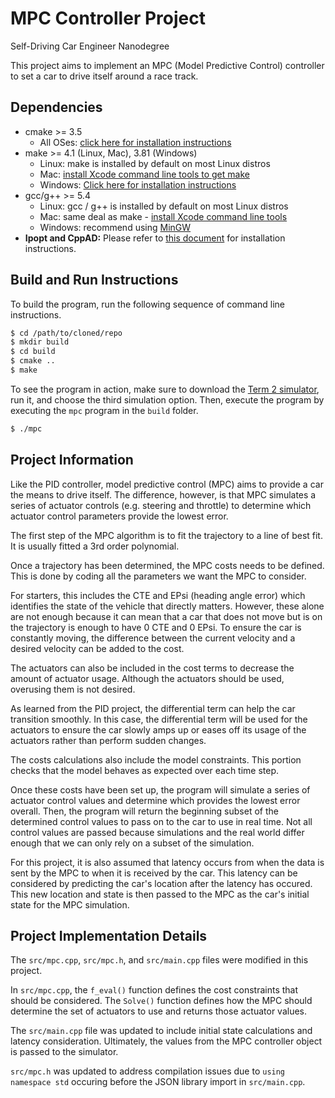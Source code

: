 # MPC Controller Project
Self-Driving Car Engineer Nanodegree

This project aims to implement an MPC (Model Predictive Control) controller to set a car to drive itself around a race track.

## Dependencies
* cmake >= 3.5
  * All OSes: [click here for installation instructions](https://cmake.org/install/)
* make >= 4.1 (Linux, Mac), 3.81 (Windows)
  * Linux: make is installed by default on most Linux distros
  * Mac: [install Xcode command line tools to get make](https://developer.apple.com/xcode/features/)
  * Windows: [Click here for installation instructions](http://gnuwin32.sourceforge.net/packages/make.htm)
* gcc/g++ >= 5.4
  * Linux: gcc / g++ is installed by default on most Linux distros
  * Mac: same deal as make - [install Xcode command line tools](https://developer.apple.com/xcode/features/)
  * Windows: recommend using [MinGW](http://www.mingw.org/)
* **Ipopt and CppAD:** Please refer to [this document](https://github.com/udacity/CarND-MPC-Project/blob/master/install_Ipopt_CppAD.md) for installation instructions.

## Build and Run Instructions
To build the program, run the following sequence of command line instructions.

```bash
$ cd /path/to/cloned/repo
$ mkdir build
$ cd build
$ cmake ..
$ make
```

To see the program in action, make sure to download the [Term 2 simulator](https://github.com/udacity/self-driving-car-sim/releases), run it, and choose the third simulation option. Then, execute the program by executing the `mpc` program in the `build` folder.

```bash
$ ./mpc
```

## Project Information
Like the PID controller, model predictive control (MPC) aims to provide a car the means to drive itself. The difference, however, is that MPC simulates a series of actuator controls (e.g. steering and throttle) to determine which actuator control parameters provide the lowest error.

The first step of the MPC algorithm is to fit the trajectory to a line of best fit. It is usually fitted a 3rd order polynomial.

Once a trajectory has been determined, the MPC costs needs to be defined. This is done by coding all the parameters we want the MPC to consider.

For starters, this includes the CTE and EPsi (heading angle error) which identifies the state of the vehicle that directly matters. However, these alone are not enough because it can mean that a car that does not move but is on the trajectory is enough to have 0 CTE and 0 EPsi. To ensure the car is constantly moving, the difference between the current velocity and a desired velocity can be added to the cost.

The actuators can also be included in the cost terms to decrease the amount of actuator usage. Although the actuators should be used, overusing them is not desired.

As learned from the PID project, the differential term can help the car transition smoothly. In this case, the differential term will be used for the actuators to ensure the car slowly amps up or eases off its usage of the actuators rather than perform sudden changes.

The costs calculations also include the model constraints. This portion checks that the model behaves as expected over each time step.

Once these costs have been set up, the program will simulate a series of actuator control values and determine which provides the lowest error overall. Then, the program will return the beginning subset of the determined control values to pass on to the car to use in real time. Not all control values are passed because simulations and the real world differ enough that we can only rely on a subset of the simulation.

For this project, it is also assumed that latency occurs from when the data is sent by the MPC to when it is received by the car. This latency can be considered by predicting the car's location after the latency has occured. This new location and state is then passed to the MPC as the car's initial state for the MPC simulation.

## Project Implementation Details
The `src/mpc.cpp`, `src/mpc.h`, and `src/main.cpp` files were modified in this project.

In `src/mpc.cpp`, the `f_eval()` function defines the cost constraints that should be considered. The `Solve()` function defines how the MPC should determine the set of actuators to use and returns those actuator values.

The `src/main.cpp` file was updated to include initial state calculations and latency consideration. Ultimately, the values from the MPC controller object is passed to the simulator.

`src/mpc.h` was updated to address compilation issues due to `using namespace std` occuring before the JSON library import in `src/main.cpp`.
